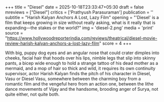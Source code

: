 +++
title = "Diesel"
date = 2025-10-18T23:33:47+05:30
draft = false
mreviews = ["Diesel"]
critics = ['Prathyush Parasuraman']
publication = ''
subtitle = "Harish Kalyan Anchors A Lost, Lazy Film"
opening = "'Diesel' is a film that keeps growing in size without really asking, what is it really that is expanding—the stakes or the world?"
img = 'diesel-2.png'
media = 'print'
source = "https://www.hollywoodreporterindia.com/reviews/theatrical/diesel-movie-review-harish-kalyan-anchors-a-lost-lazy-film"
score = 4
+++

With big, puppy dog eyes and an angular nose that could crater dimples into cheeks, facial hair that hoods over his lips, nimble legs that slip into skinny pants, a bicep wide enough to hold a strange tattoo of his dead mother as a mermaid, and a mop of hair so thick and wild, it requires its own continuity supervisor, actor Harish Kalyan finds the pitch of his character in Diesel, Vasu or Diesel Vasu, somewhere between the charming boy from a romantic film and the vengeful hero from an action one, between the lithe dance movements of Vijay and the handsome, brooding anger of Surya, not quite either, not quite both.
